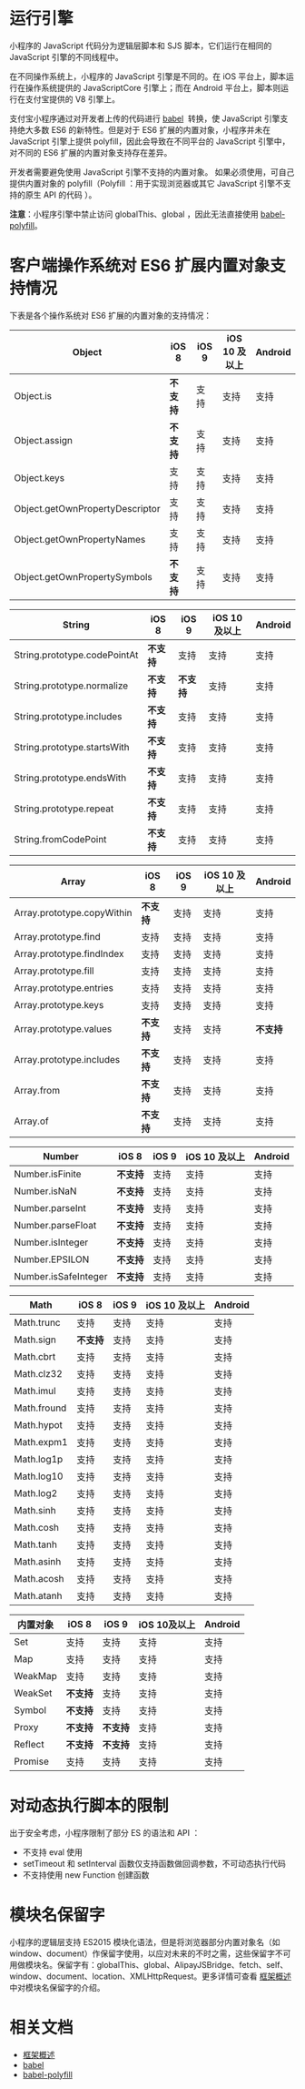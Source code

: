 # 运行引擎
小程序的 JavaScript 代码分为逻辑层脚本和 SJS 脚本，它们运行在相同的 JavaScript 引擎的不同线程中。 

在不同操作系统上，小程序的 JavaScript 引擎是不同的。在 iOS 平台上，脚本运行在操作系统提供的 JavaScriptCore 引擎上；而在 Android 平台上，脚本则运行在支付宝提供的 V8 引擎上。

支付宝小程序通过对开发者上传的代码进行 [babel](https://babeljs.io/)  转换，使 JavaScript 引擎支持绝大多数 ES6 的新特性。但是对于 ES6 扩展的内置对象，小程序并未在 JavaScript 引擎上提供 polyfill，因此会导致在不同平台的 JavaScript 引擎中，对不同的 ES6 扩展的内置对象支持存在差异。

开发者需要避免使用 JavaScript 引擎不支持的内置对象。 如果必须使用，可自己提供内置对象的 polyfill（Polyfill ：用于实现浏览器或其它 JavaScript 引擎不支持的原生 API 的代码 ）。

**注意**：小程序引擎中禁止访问 globalThis、global ，因此无法直接使用 [babel-polyfill](https://babeljs.io/docs/en/babel-polyfill)。

# 客户端操作系统对 ES6 扩展内置对象支持情况
下表是各个操作系统对 ES6 扩展的内置对象的支持情况：

| **Object** | **iOS 8** | **iOS 9** | **iOS 10 及以上** | **Android** |
| --- | --- | --- | --- | --- |
| Object.is | **不支持** | 支持 | 支持 | 支持 |
| Object.assign | **不支持** | 支持 | 支持 | 支持 |
| Object.keys | 支持 | 支持 | 支持 | 支持 |
| Object.getOwnPropertyDescriptor | 支持 | 支持 | 支持 | 支持 |
| Object.getOwnPropertyNames | 支持 | 支持 | 支持 | 支持 |
| Object.getOwnPropertySymbols | **不支持** | 支持 | 支持 | 支持 |

| **String** | **iOS 8** | **iOS 9** | **iOS 10 及以上** | **Android** |
| --- | --- | --- | --- | --- |
| String.prototype.codePointAt | **不支持** | 支持 | 支持 | 支持 |
| String.prototype.normalize | **不支持** | **不支持** | 支持 | 支持 |
| String.prototype.includes | **不支持** | 支持 | 支持 | 支持 |
| String.prototype.startsWith | **不支持** | 支持 | 支持 | 支持 |
| String.prototype.endsWith | **不支持** | 支持 | 支持 | 支持 |
| String.prototype.repeat | **不支持** | 支持 | 支持 | 支持 |
| String.fromCodePoint | **不支持** | 支持 | 支持 | 支持 |

| **Array** | **iOS 8** | **iOS 9** | **iOS 10 及以上** | **Android** |
| --- | --- | --- | --- | --- |
| Array.prototype.copyWithin | **不支持** | 支持 | 支持 | 支持 |
| Array.prototype.find | 支持 | 支持 | 支持 | 支持 |
| Array.prototype.findIndex | 支持 | 支持 | 支持 | 支持 |
| Array.prototype.fill | 支持 | 支持 | 支持 | 支持 |
| Array.prototype.entries | 支持 | 支持 | 支持 | 支持 |
| Array.prototype.keys | 支持 | 支持 | 支持 | 支持 |
| Array.prototype.values | **不支持** | 支持 | 支持 | **不支持** |
| Array.prototype.includes | **不支持** | 支持 | 支持 | 支持 |
| Array.from | **不支持** | 支持 | 支持 | 支持 |
| Array.of | **不支持** | 支持 | 支持 | 支持 |

| **Number** | **iOS 8** | **iOS 9** | **iOS 10 及以上** | **Android** |
| --- | --- | --- | --- | --- |
| Number.isFinite | **不支持** | 支持 | 支持 | 支持 |
| Number.isNaN | **不支持** | 支持 | 支持 | 支持 |
| Number.parseInt | **不支持** | 支持 | 支持 | 支持 |
| Number.parseFloat | **不支持** | 支持 | 支持 | 支持 |
| Number.isInteger | **不支持** | 支持 | 支持 | 支持 |
| Number.EPSILON | **不支持** | 支持 | 支持 | 支持 |
| Number.isSafeInteger | **不支持** | 支持 | 支持 | 支持 |

| **Math** | **iOS 8** | **iOS 9** | **iOS 10 及以上** | **Android** |
| --- | --- | --- | --- | --- |
| Math.trunc | 支持 | 支持 | 支持 | 支持 |
| Math.sign | **不支持** | 支持 | 支持 | 支持 |
| Math.cbrt | 支持 | 支持 | 支持 | 支持 |
| Math.clz32 | 支持 | 支持 | 支持 | 支持 |
| Math.imul | 支持 | 支持 | 支持 | 支持 |
| Math.fround | 支持 | 支持 | 支持 | 支持 |
| Math.hypot | 支持 | 支持 | 支持 | 支持 |
| Math.expm1 | 支持 | 支持 | 支持 | 支持 |
| Math.log1p | 支持 | 支持 | 支持 | 支持 |
| Math.log10 | 支持 | 支持 | 支持 | 支持 |
| Math.log2 | 支持 | 支持 | 支持 | 支持 |
| Math.sinh | 支持 | 支持 | 支持 | 支持 |
| Math.cosh | 支持 | 支持 | 支持 | 支持 |
| Math.tanh | 支持 | 支持 | 支持 | 支持 |
| Math.asinh | 支持 | 支持 | 支持 | 支持 |
| Math.acosh | 支持 | 支持 | 支持 | 支持 |
| Math.atanh | 支持 | 支持 | 支持 | 支持 |

| **内置对象** | **iOS 8** | **iOS 9** | **iOS 10及以上** | **Android** |
| --- | --- | --- | --- | --- |
| Set | 支持 | 支持 | 支持 | 支持 |
| Map | 支持 | 支持 | 支持 | 支持 |
| WeakMap | 支持 | 支持 | 支持 | 支持 |
| WeakSet | **不支持** | 支持 | 支持 | 支持 |
| Symbol | **不支持** | 支持 | 支持 | 支持 |
| Proxy | **不支持** | **不支持** | 支持 | 支持 |
| Reflect | **不支持** | **不支持** | 支持 | 支持 |
| Promise | 支持 | 支持 | 支持 | 支持 |

# 对动态执行脚本的限制
出于安全考虑，小程序限制了部分 ES 的语法和 API ：
- 不支持 eval 使用
- setTimeout 和 setInterval 函数仅支持函数做回调参数，不可动态执行代码
- 不支持使用 new Function 创建函数

# 模块名保留字
小程序的逻辑层支持 ES2015 模块化语法，但是将浏览器部分内置对象名（如 window、document）作保留字使用，以应对未来的不时之需，这些保留字不可用做模块名。保留字有：globalThis、global、AlipayJSBridge、fetch、self、window、document、location、XMLHttpRequest。更多详情可查看 [框架概述](https://docs.alipay.com/mini/framework/overview) 中对模块名保留字的介绍。

# 相关文档
- [框架概述](/mini/framework/overview)
- [babel](https://babeljs.io/)  
- [babel-polyfill](https://babeljs.io/docs/en/babel-polyfill)

